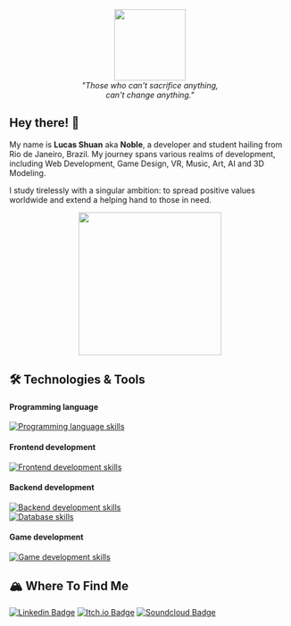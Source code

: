 <div align="center">
  <img width=128 src="https://github.com/lucasshuan/lucasshuan/assets/78228526/bc807a75-f9b1-4f04-b778-44b4bd3624f8"/>
  <br><i>"Those who can't sacrifice anything,<br>
  can't change anything."</i>
</div>

## Hey there! 👋

My name is <b>Lucas Shuan</b> aka <b>Noble</b>, a developer and student hailing from Rio de Janeiro, Brazil. My journey spans various realms of development, including Web Development, Game Design, VR, Music, Art, AI and 3D Modeling.

I study tirelessly with a singular ambition: to spread positive values worldwide and extend a helping hand to those in need.<br>

<div align="center">
  <img width=256 src="https://github.com/lucasshuan/lucasshuan/assets/78228526/7473f855-e203-4370-96f6-29b33fe08da9" /></br>
</div>

## 🛠️ Technologies & Tools

#### Programming language

[![Programming language skills](https://skillicons.dev/icons?i=js,ts,go,cs,cpp,rust)](https://skillicons.dev)

#### Frontend development

[![Frontend development skills](https://skillicons.dev/icons?i=html,css,tailwind,graphql,nextjs,react,jest)](https://skillicons.dev)

#### Backend development

[![Backend development skills](https://skillicons.dev/icons?i=docker,dotnet,nodejs,prisma)](https://skillicons.dev)<br>
[![Database skills](https://skillicons.dev/icons?i=redis,mysql,postgres,mongodb)](https://skillicons.dev)

#### Game development

[![Game development skills](https://skillicons.dev/icons?i=blender,unity,unreal,godot)](https://skillicons.dev)

## 🏔️ Where To Find Me

[![Linkedin Badge](https://img.shields.io/badge/-Linkedin-0e76a8?style=for-the-badge&logo=Linkedin&logoColor=white)](https://linkedin.com/in/lucrocha2) 
[![Itch.io Badge](https://img.shields.io/badge/-Itchio-FA5C5C?style=for-the-badge&logo=Itch.io&logoColor=white)](https://nobelven.itch.io/)
[![Soundcloud Badge](https://img.shields.io/badge/-Soundcloud-FF3300?style=for-the-badge&logo=SoundCloud&logoColor=white)](https://soundcloud.com/lucas-shuan)
